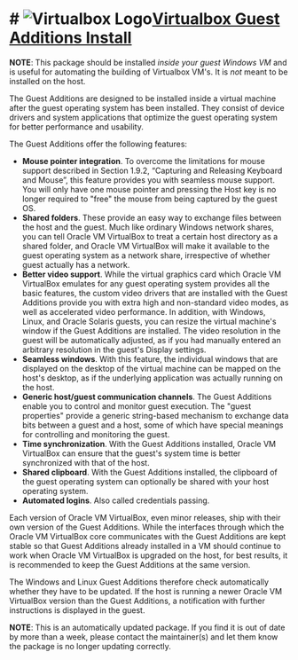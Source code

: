 # # ![Virtualbox Logo](https://cdn.jsdelivr.net/gh/pauby/chocopackages/icons/virtualbox-guest-additions-guest.install.png "Virtualbox Logo")[Virtualbox Guest Additions Install](https://chocolatey.org/packages/virtualbox-guest-additions-guest.install)

**NOTE**: This package should be installed _inside your guest Windows VM_ and is useful for automating the building of Virtualbox VM's. It is _not_ meant to be installed on the host.

The Guest Additions are designed to be installed inside a virtual machine after the guest operating system has been installed. They consist of device drivers and system applications that optimize the guest operating system for better performance and usability.

The Guest Additions offer the following features:

* **Mouse pointer integration**. To overcome the limitations for mouse support described in Section 1.9.2, “Capturing and Releasing Keyboard and Mouse”, this feature provides you with seamless mouse support. You will only have one mouse pointer and pressing the Host key is no longer required to "free" the mouse from being captured by the guest OS.
* **Shared folders**. These provide an easy way to exchange files between the host and the guest. Much like ordinary Windows network shares, you can tell Oracle VM VirtualBox to treat a certain host directory as a shared folder, and Oracle VM VirtualBox will make it available to the guest operating system as a network share, irrespective of whether guest actually has a network.
* **Better video support**. While the virtual graphics card which Oracle VM VirtualBox emulates for any guest operating system provides all the basic features, the custom video drivers that are installed with the Guest Additions provide you with extra high and non-standard video modes, as well as accelerated video performance.
  In addition, with Windows, Linux, and Oracle Solaris guests, you can resize the virtual machine's window if the Guest Additions are installed. The video resolution in the guest will be automatically adjusted, as if you had manually entered an arbitrary resolution in the guest's Display settings.
* **Seamless windows**. With this feature, the individual windows that are displayed on the desktop of the virtual machine can be mapped on the host's desktop, as if the underlying application was actually running on the host.
* **Generic host/guest communication channels**. The Guest Additions enable you to control and monitor guest execution. The "guest properties" provide a generic string-based mechanism to exchange data bits between a guest and a host, some of which have special meanings for controlling and monitoring the guest.
* **Time synchronization**. With the Guest Additions installed, Oracle VM VirtualBox can ensure that the guest's system time is better synchronized with that of the host.
* **Shared clipboard**. With the Guest Additions installed, the clipboard of the guest operating system can optionally be shared with your host operating system.
* **Automated logins**. Also called credentials passing.

Each version of Oracle VM VirtualBox, even minor releases, ship with their own version of the Guest Additions. While the interfaces through which the Oracle VM VirtualBox core communicates with the Guest Additions are kept stable so that Guest Additions already installed in a VM should continue to work when Oracle VM VirtualBox is upgraded on the host, for best results, it is recommended to keep the Guest Additions at the same version.

The Windows and Linux Guest Additions therefore check automatically whether they have to be updated. If the host is running a newer Oracle VM VirtualBox version than the Guest Additions, a notification with further instructions is displayed in the guest.

**NOTE**: This is an automatically updated package. If you find it is out of date by more than a week, please contact the maintainer(s) and let them know the package is no longer updating correctly.